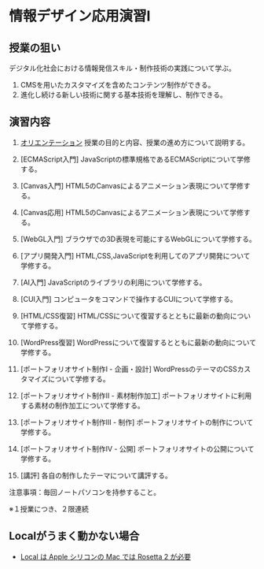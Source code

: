 # 情報デザイン応用演習I

## 授業の狙い

デジタル化社会における情報発信スキル・制作技術の実践について学ぶ。

1. CMSを用いたカスタマイズを含めたコンテンツ制作ができる。
2. 進化し続ける新しい技術に関する基本技術を理解し、制作できる。

## 演習内容
1. [オリエンテーション](./ida_01.md)
授業の目的と内容、授業の進め方について説明する。

2. [ECMAScript入門]
JavaScriptの標準規格であるECMAScriptについて学修する。

3. [Canvas入門]
HTML5のCanvasによるアニメーション表現について学修する。

4. [Canvas応用]
HTML5のCanvasによるアニメーション表現について学修する。

5. [WebGL入門]
ブラウザでの3D表現を可能にするWebGLについて学修する。

6. [アプリ開発入門]
HTML,CSS,JavaScriptを利用してのアプリ開発について学修する。

7. [AI入門]
JavaScriptのライブラリの利用について学修する。

8. [CUI入門]
コンピュータをコマンドで操作するCUIについて学修する。

9.  [HTML/CSS復習]
HTML/CSSについて復習するとともに最新の動向について学修する。

10.  [WordPress復習]
WordPressについて復習するとともに最新の動向について学修する。

11.  [ポートフォリオサイト制作I - 企画・設計]
WordPressのテーマのCSSカスタマイズについて学修する。

12.  [ポートフォリオサイト制作II - 素材制作加工]
ポートフォリオサイトに利用する素材の制作加工について学修する。

13.  [ポートフォリオサイト制作III - 制作]
ポートフォリオサイトの制作について学修する。

14.  [ポートフォリオサイト制作IV - 公開]
ポートフォリオサイトの公開について学修する。

15.  [講評]
各自の制作したテーマについて講評する。

<!--
## 最終課題 ヒント
-  [最終課題 ヒント](./ida_kadai_hint.md)

もっと楽したい人は、14回目のページ参照
-->

<!--
1.   [WordPress ---スターターテーマ---]
WordPressのテーマ作成の雛形となるスターターテーマについて学修する。
-->
<!--(変更) CSSでレイアウト-->
<!--
1.   [WordPress ---CSSカスタマイズ---]
WordPressのテーマのCSSカスタマイズについて学修する。
-->
<!--(変更)Wordpress復習+α-->

<!--
1.    [WordPress ---PHPカスタマイズ---]
WordPressのテーマのPHPカスタマイズについて学修する。
-->
<!--(変更 )Wordpress CSS,PHPカスタマイズ-->

<!--
1.   [WordPressオリジナルテーマ制作I]<!-- (変更 Wordpressによるポートフォリオサイトの制作I)-->
<!--
2.   [WordPressオリジナルテーマ制作II] -->
<!--(変更 Wordpressによるポートフォリオサイトの制作II)
WordPressのオリジナルテーマを制作する。-->

<!--
1.   [講評]
各自の制作したテーマについて講評する。
-->
注意事項：毎回ノートパソコンを持参すること。


※１授業につき、２限連続

## Localがうまく動かない場合
- [Local は Apple シリコンの Mac では Rosetta 2 が必要](../../App/Local/index.md)